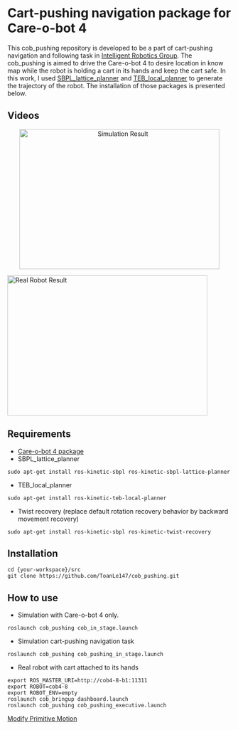 Cart-pushing navigation package for Care-o-bot 4
================================================

This cob_pushing repository is developed to be a part of cart-pushing navigation and following task in [Intelligent Robotics Group](http://irobotics.aalto.fi). The cob_pushing is aimed to drive the Care-o-bot 4 to desire location in know map while the robot is holding a cart in its hands and keep the cart safe. In this work, I used [SBPL_lattice_planner](http://wiki.ros.org/sbpl_lattice_planner) and [TEB_local_planner](http://wiki.ros.org/teb_local_planner) to generate the trajectory of the robot. The installation of those packages is presented below.

## Videos
<p align="center">
<a href="http://www.youtube.com/watch?feature=player_embedded&v=J7AZaEtInVc" target="_blank"><img src="http://img.youtube.com/vi/J7AZaEtInVc/0.jpg" alt="Simulation Result" width="450" height="315" border="0" /></a>

<a href="http://www.youtube.com/watch?feature=player_embedded&v=PkO12dNXApk" target="_blank"><img src="http://img.youtube.com/vi/PkO12dNXApk/0.jpg" alt="Real Robot Result" width="450" height="315" border="0" /></a>

## Requirements
* [Care-o-bot 4 package](http://wiki.ros.org/care-o-bot)
* SBPL_lattice_planner
```terminal
sudo apt-get install ros-kinetic-sbpl ros-kinetic-sbpl-lattice-planner
```
* TEB_local_planner
```terminal
sudo apt-get install ros-kinetic-teb-local-planner
```
* Twist recovery (replace default rotation recovery behavior by backward movement recovery)
```terminal
sudo apt-get install ros-kinetic-sbpl ros-kinetic-twist-recovery
```
## Installation
```terminal
cd {your-workspace}/src
git clone https://github.com/ToanLe147/cob_pushing.git 
```
## How to use
* Simulation with Care-o-bot 4 only.
```terminal
roslaunch cob_pushing cob_in_stage.launch
```
* Simulation cart-pushing navigation task
```terminal
roslaunch cob_pushing cob_pushing_in_stage.launch
```
* Real robot with cart attached to its hands
```terminal
export ROS_MASTER_URI=http://cob4-8-b1:11311
export ROBOT=cob4-8
export ROBOT_ENV=empty
roslaunch cob_bringup dashboard.launch
roslaunch cob_pushing cob_pushing_executive.launch
```
[Modify Primitive Motion](https://github.com/ToanLe147/cob_pushing/tree/master/launch)
